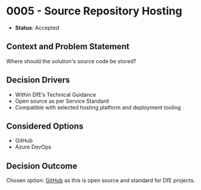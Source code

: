 # 0005 - Source Repository Hosting

* **Status**: Accepted

## Context and Problem Statement

Where should the solution's source code be stored?

## Decision Drivers

* Within DfE’s Technical Guidance
* Open source as per Service Standard
* Compatible with selected hosting platform and deployment tooling

## Considered Options

* GitHub
* Azure DevOps

## Decision Outcome

Chosen option: [GitHub](https://github.com) as this is open source and standard for DfE projects.